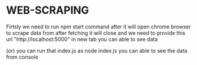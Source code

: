 # WEB-SCRAPING
Firtsly we need to run npm start command after it will open chrome browser to scrape data from after fetching it will close 
and we need to provide this url "http://localhost:5000" in new tab you can able to see data

(or)
you can run that index.js as node index.js you can able to see the data from console
